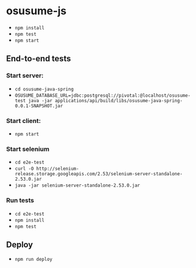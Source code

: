 # osusume-js

- `npm install`
- `npm test`
- `npm start`

## End-to-end tests
### Start server:
- `cd osusume-java-spring`
- `OSUSUME_DATABASE_URL=jdbc:postgresql://pivotal:@localhost/osusume-test java -jar applications/api/build/libs/osusume-java-spring-0.0.1-SNAPSHOT.jar`

### Start client:
- `npm start`

### Start selenium
- `cd e2e-test`
- `curl -O http://selenium-release.storage.googleapis.com/2.53/selenium-server-standalone-2.53.0.jar`
- `java -jar selenium-server-standalone-2.53.0.jar`

### Run tests
- `cd e2e-test`
- `npm install`
- `npm test`

## Deploy
- `npm run deploy`
